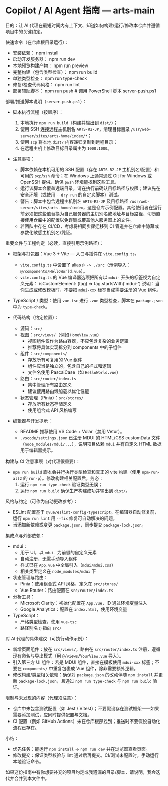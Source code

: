 <!--
自动生成：为 AI 代码代理（Copilot / agents）提供本仓库的可执行上下文指引。
请保留此文件并在修改重要项目结构或脚本后同步更新。
-->

# Copilot / AI Agent 指南 — arts-main

目的：让 AI 代理在最短时间内有上下文、知道如何构建/运行/修改本仓库并遵循项目中的关键约定。

快速命令（在仓库根目录运行）：
- 安装依赖：
  npm install
- 启动开发服务器：
  npm run dev
- 本地预览构建产物：
  npm run preview
- 完整构建（包含类型检查）：
  npm run build
- 单独类型检查：
  npm run type-check
- 修复/检查代码风格：
  npm run lint
- 部署辅助脚本：
  npm run push   # 调用 PowerShell 脚本 server-push.ps1

部署/推送脚本说明（`server-push.ps1`）：
- 脚本执行流程（按顺序）：
  1) 本地执行 `npm run build`（构建并输出到 `dist/`）；
  2) 使用 SSH 连接远程主机别名 `ARTS-R2-JP`，清理目标目录 `/usr/web-server/sites/arts-home/index/*`；
  3) 使用 `scp` 将本地 `dist/` 内容递归复制到远程目录；
  4) 在远程主机上修改目标目录属主为 `1000:1000`。

- 注意事项：
  - 脚本依赖在本机可用的 SSH 配置（存在 `ARTS-R2-JP` 主机别名/配置）和可用的 `scp`/`ssh` 命令；在 Windows 上通常通过 Git for Windows 或 OpenSSH 提供。确保 `pwsh` 环境能找到这些工具。
  - 运行该脚本会覆盖远端目录，请在执行前确认目标路径与权限；建议先在安全环境（或使用 `--dry-run` 的自定义脚本）测试。
  - 警告：脚本中包含远程主机别名 `ARTS-R2-JP` 及目标路径 `/usr/web-server/sites/arts-home/index`，这是仓库示例配置。其他使用者在运行前必须把这些值替换为自己服务器的主机别名或地址与目标路径，切勿直接使用仓库中的配置以免误删或覆盖他人服务器上的文件。
  - 若团队中存在 CI/CD，考虑将相同步骤迁移到 CI 管道并在仓库中隐藏或参数化敏感主机别名/凭证。


重要文件与工程约定（必读，直接引用示例路径）：
- 框架与打包器：Vue 3 + Vite — 入口与插件在 `vite.config.ts`。
  - `vite.config.ts` 中设置了 alias `@ -> ./src`（示例导入：`@/components/HelloWorld.vue`）。
  - `vite.config.ts` 的 Vue 编译器选项把所有以 `mdui-` 开头的标签视为自定义元素：
    isCustomElement: (tag) => tag.startsWith('mdui-')
  说明：当你生成或修改模板时，不要把 `mdui-xxx` 标签当成需要注册的 Vue 组件。

- TypeScript / 类型：使用 `vue-tsc` 进行 `.vue` 类型检查，脚本在 `package.json` 中为 `type-check`。

- 代码结构（约定位置）：
  - 源码：`src/`
  - 视图：`src/views/`（例如 `HomeView.vue`）
    - 视图组件仅作为路由容器，不应包含复杂的业务逻辑
    - 推荐将具体实现拆分到 components 中的子组件
  - 组件：`src/components/`
    - 存放所有可复用的 Vue 组件
    - 组件应当是独立的，包含自己的样式和逻辑
    - 文件名使用 PascalCase（如 `HelloWorld.vue`）
  - 路由：`src/router/index.ts`
    - 集中管理所有路由定义
    - 建议使用路由懒加载以优化性能
  - 状态管理（Pinia）：`src/stores/`
    - 存放所有状态存储定义
    - 使用组合式 API 风格编写

- 编辑器与开发提示：
  - README 推荐使用 VS Code + Volar（禁用 Vetur）。
  - `.vscode/settings.json` 已注册 MDUI 的 HTML/CSS customData 文件（`node_modules/mdui/...`），说明项目依赖 `mdui` 并有自定义 HTML 数据用于编辑器提示。

构建与 CI 注意事项（对代理很重要）：
- `npm run build` 脚本会并行执行类型检查和真正的 vite 构建（使用 `npm-run-all2` 的 `run-p`）。修改构建相关配置后，务必：
  1) 运行 `npm run type-check` 验证类型无误；
  2) 运行 `npm run build` 确保生产构建成功并输出到 `dist/`。

风格与约定（可作为自动更改参考）：
- ESLint 配置基于 `@vue/eslint-config-typescript`。在编辑器自动修复前，运行 `npm run lint` 用 `--fix` 修复可自动解决的问题。
- 当添加新依赖或变更 `package.json`，同步提交 `package-lock.json`。

集成点与外部依赖：
- mdui：
  - 用于 UI，以 `mdui-` 为前缀的自定义元素
  - 自动注册，无需手动导入组件
  - 样式已在 `App.vue` 中全局引入（`mdui/mdui.css`）
  - 相关类型定义在 `node_modules/mdui` 下
- 状态管理与路由：
  - Pinia：使用组合式 API 风格，定义在 `src/stores/`
  - Vue Router：路由配置在 `src/router/index.ts`
- 分析工具：
  - Microsoft Clarity：初始化配置在 `App.vue`，ID 通过环境变量注入
  - Google Analytics：配置在 `index.html`，使用环境变量
- TypeScript：
  - 严格类型检查，使用 `vue-tsc`
  - 路径别名 `@` 指向 `src/`

对 AI 代理的具体建议（可执行动作示例）：
- 新增页面组件：放在 `src/views/`，路由在 `src/router/index.ts` 注册，遵循现有命名与导出模式（用 `@/views/YourView.vue` 导入）。
- 引入第三方 UI 组件：若是 MDUI 组件，直接在模板使用 `mdui-xxx` 标签；不要在 `components/` 中重复包裹成 Vue 组件，除非需要额外逻辑。
- 修改构建/类型相关依赖：确保对 `package.json` 的改动伴随 `npm install` 并更新 `package-lock.json`，且通过 `npm run type-check` 与 `npm run build` 验证。

限制与未发现的内容（代理须注意）：
- 仓库中未包含测试配置（如 Jest / Vitest）；不要假设存在测试框架——如果需要添加测试，应同时提供配置与文档。
- CI 配置（例如 GitHub Actions）未在仓库根部找到；推送时不要假设自动化流程已存在。

小结：
- 优先任务：能运行 `npm install` → `npm run dev` 并在浏览器查看页面。
- 修改提交：保证类型校验与 lint 通过后再提交。CI/测试未配置时，手动运行本地验证命令。

如果这份指南中有你想要补充的项目约定或我遗漏的目录/脚本，请说明，我会迭代并合并到本文件中。
